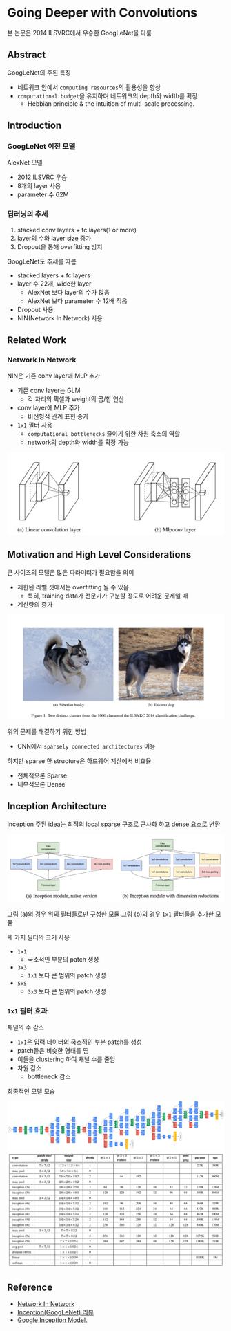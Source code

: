 # Going Deeper with Convolutions
본 논문은 2014 ILSVRC에서 우승한 GoogLeNet을 다룸 

## Abstract
GoogLeNet의 주된 특징
- 네트워크 안에서 `computing resources`의 활용성을 향상
- `computational budget`을 유지하며 네트워크의 depth와 width를 확장
    - Hebbian principle & the intuition of multi-scale processing.

## Introduction
### GoogLeNet 이전 모델
AlexNet 모델
- 2012 ILSVRC 우승
- 8개의 layer 사용
- parameter 수 62M

### 딥러닝의 추세
1. stacked conv layers + fc layers(1 or more)
2. layer의 수와 layer size 증가
3. Dropout을 통해 overfitting 방지

GoogLeNet도 추세를 따름
- stacked layers + fc layers
- layer 수 22개, wide한 layer
    - AlexNet 보다 layer의 수가 많음
    - AlexNet 보다 parameter 수 12배 적음
- Dropout 사용
- NIN(Network In Network) 사용

## Related Work
### Network In Network
NIN은 기존 conv layer에 MLP 추가
- 기존 conv layer는 GLM
    - 각 자리의 픽셀과 weight의 곱/합 연산
- conv layer에 MLP 추가
    - 비선형적 관계 표현 증가
- `1x1` 필터 사용
    - `computational bottlenecks` 줄이기 위한 차원 축소의 역할
    - network의 depth와 width를 확장 가능

<img src='image/Network In Network.jpg'>

## Motivation and High Level Considerations
큰 사이즈의 모델은 많은 파라미터가 필요함을 의미
- 제한된 라벨 셋에서는 overfitting 될 수 있음
    - 특히, training data가 전문가가 구분할 정도로 어려운 문제일 때
- 계산량의 증가

<img src='image/dogs.png'>

위의 문제를 해결하기 위한 방법
- CNN에서 `sparsely connected architectures` 이용

하지만 sparse 한 structure은 하드웨어 계산에서 비효율
- 전체적으론 Sparse
- 내부적으론 Dense

## Inception Architecture 
Inception 주된 idea는 최적의 local sparse 구조로 근사화 하고 dense 요소로 변환

<img src='image/Inception module.png'>

그림 (a)의 경우 위의 필터들로만 구성한 모듈
그림 (b)의 경우 `1x1` 필터들을 추가한 모듈

세 가지 필터의 크기 사용
- `1x1`
    - 국소적인 부분의 patch 생성
- `3x3`
    - `1x1` 보다 큰 범위의 patch 생성
- `5x5`
    - `3x3` 보다 큰 범위의 patch 생성


### `1x1` 필터 효과
채널의 수 감소
- `1x1`은 입력 데이터의 국소적인 부분 patch를 생성
- patch들은 비슷한 형태를 띰
- 이들을 clustering 하여 채널 수를 줄임
- 차원 감소
    - bottleneck 감소


최종적인 모델 모습

<img src='image/Model.png'>
<img src='image/GoogLeNet.png'>


## Reference
- [Network In Network](https://arxiv.org/pdf/1312.4400.pdf)
- [Inception(GoogLeNet) 리뷰](https://kangbk0120.github.io/articles/2018-01/inception-googlenet-review)
- [Google Inception Model.](https://norman3.github.io/papers/docs/google_inception.html)